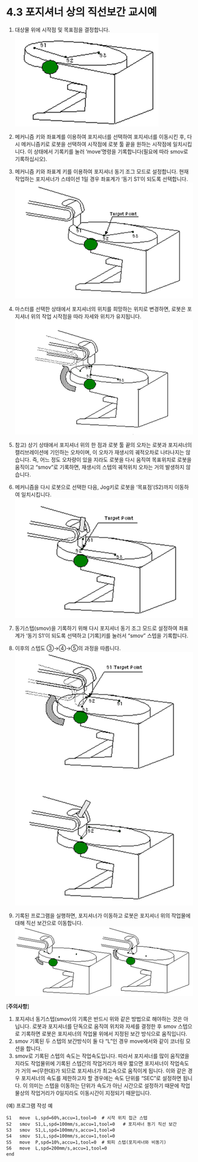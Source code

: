 ﻿# 4.3 포지셔너 상의 직선보간 교시예

1.	대상물 위에 시작점 및 목표점을 결정합니다.
![](../_assets/image15.png)

2.	메커니즘 키와 좌표계를 이용하여 포지셔너를 선택하여 포지셔너를 이동시킨 후, 다시 메커니즘키로 로봇을 선택하여 시작점에 로봇 툴 끝을 원하는 시작점에 일치시킵니다. 이 상태에서 기록키를 눌러 ‘move’명령을 기록합니다(필요에 따라 smov로 기록하십시오).

3.	메커니즘 키와 좌표계 키를 이용하여 포지셔너 동기 조그 모드로 설정합니다. 현재 작업하는 포지셔너가 스테이션 1일 경우 좌표계가 ‘동기 S1’이 되도록 선택합니다.
![](../_assets/image16.png)

4.	마스터를 선택한 상태에서 포지셔너의 위치를 희망하는 위치로 변경하면, 로봇은 포지셔너 위의 작업 시작점을 따라 자세와 위치가 유지됩니다.
![](../_assets/image17.png)

5.	참고) 상기 상태에서 포지셔너 위의 한 점과 로봇 툴 끝의 오차는 로봇과 포지셔너의 캘리브레이션에 기인하는 오차이며, 이 오차가 재생시의 궤적오차로 나타나지는 않습니다. 즉, 어느 정도 오차량이 있을 지라도 로봇을 다시 움직여 목표위치로 로봇을 움직이고 “smov”로 기록하면, 재생시의 스텝의 궤적위치 오차는 거의 발생하지 않습니다.

6.	메커니즘을 다시 로봇으로 선택한 다음, Jog키로 로봇을 ‘목표점’(S2)까지 이동하여 일치시킵니다.
![](../_assets/image18.png)

7.	동기스텝(smov)을 기록하기 위해 다시 포지셔너 동기 조그 모드로 설정하여 좌표계가 ‘동기 S1’이 되도록 선택하고 [기록]키를 눌러서 “smov” 스텝을 기록합니다. 

8.	이후의 스텝도 ③→④→⑤의 과정을 따릅니다.
![](../_assets/image19.png)

9.	기록된 프로그램을 실행하면, 포지셔너가 이동하고 로봇은 포지셔너 위의 작업물에 대해 직선 보간으로 이동합니다.
![](../_assets/image20.png)


[**주의사항**]
1)	포지셔너 동기스텝(smov)의 기록은 반드시 위와 같은 방법으로 해야하는 것은 아닙니다. 로봇과 포지셔너를 단독으로 움직여 위치와 자세를 결정한 후 smov 스텝으로 기록하면 로봇은 포지셔너의 작업물 위에서 지정된 보간 방식으로 움직입니다.
2)	smov 기록된 두 스텝의 보간방식이 둘 다 “L”인 경우 move에서와 같이 코너링 모션을 합니다.
3)	smov로 기록된 스텝의 속도는 작업속도입니다. 따라서 포지셔너를 많이 움직였을 지라도 작업물위에 기록된 스텝간의 작업거리가 매우 짧으면 포지셔너이 작업속도가 거의 ∞(무한대)가 되므로 포지셔너가 최고속으로 움직이게 됩니다. 이와 같은 경우 포지셔너의 속도를 제한하고자 할 경우에는 속도 단위를 “SEC”로 설정하면 됩니다. 이 의미는 스텝을 이동하는 단위가 속도가 아닌 시간으로 설정하기 때문에 작업물상의 작업거리가 0일지라도 이동시간이 지정되기 때문입니다.
 
(예) 프로그램 작성 예
	
	S1   move  L,spd=60%,accu=1,tool=0	# 시작 위치 접근 스텝
	S2   smov  S1,L,spd=100mm/s,accu=1,tool=0	# 포지셔너 동기 직선 보간
	S3   smov  S1,L,spd=100mm/s,accu=1,tool=0
	S4   smov  S1,L,spd=100mm/s,accu=1,tool=0
	S5   move  P,spd=10%,accu=1,tool=0	# 퇴피 스텝(포지셔너와 비동기)
	S6   move  L,spd=200mm/s,accu=1,tool=0 
	end

